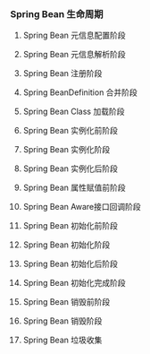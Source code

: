 ### Spring Bean 生命周期
1. Spring Bean 元信息配置阶段 
2. Spring Bean 元信息解析阶段 

3. Spring Bean 注册阶段 
4. Spring BeanDefinition 合并阶段 
5. Spring Bean Class 加载阶段 

6. Spring Bean 实例化前阶段 
7. Spring Bean 实例化阶段 
8. Spring Bean 实例化后阶段 

9. Spring Bean 属性赋值前阶段 

10. Spring Bean Aware接口回调阶段

11. Spring Bean 初始化前阶段 
12. Spring Bean 初始化阶段 
13. Spring Bean 初始化后阶段 
14. Spring Bean 初始化完成阶段 

15. Spring Bean 销毁前阶段 
16. Spring Bean 销毁阶段 

17. Spring Bean 垃圾收集